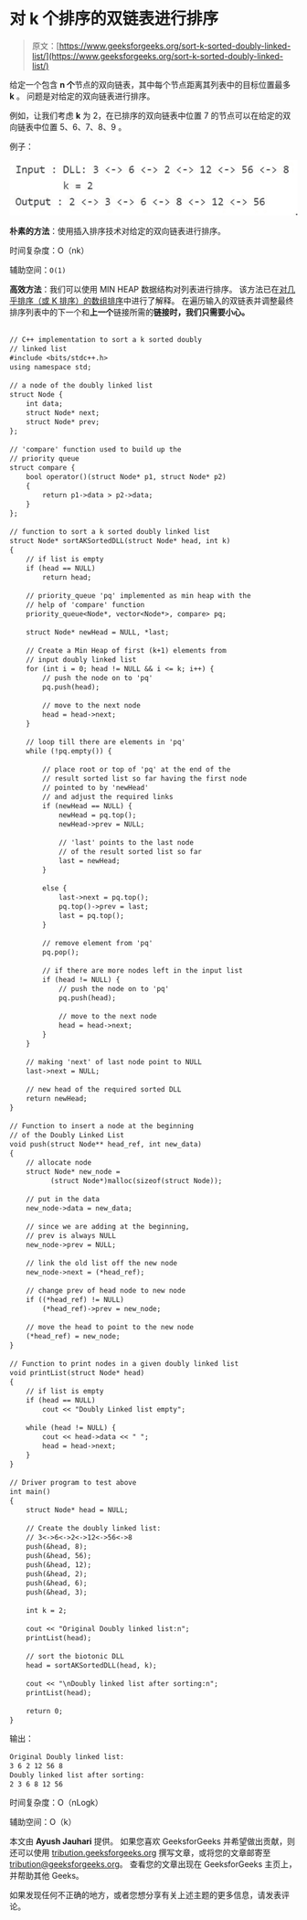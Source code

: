 # 对 k 个排序的双链表进行排序

> 原文：[https://www.geeksforgeeks.org/sort-k-sorted-doubly-linked-list/](https://www.geeksforgeeks.org/sort-k-sorted-doubly-linked-list/)

给定一个包含 **n 个**节点的双向链表，其中每个节点距离其列表中的目标位置最多 **k** 。 问题是对给定的双向链表进行排序。

例如，让我们考虑 **k** 为 2，在已排序的双向链表中位置 7 的节点可以在给定的双向链表中位置 5、6、7、8、9 。

例子：

![](img/c3a0c890841af2f50f8c94431baf8205.png)

**朴素的方法**：使用插入排序技术对给定的双向链表进行排序。

时间复杂度：O（nk）

辅助空间：`O(1)`

**高效方法**：我们可以使用 MIN HEAP 数据结构对列表进行排序。 该方法已在[对几乎排序（或 K 排序）的数组排序](https://www.geeksforgeeks.org/nearly-sorted-algorithm/)中进行了解释。 在遍历输入的双链表并调整最终排序列表中的下一个和**上一个**链接所需的**链接时，我们只需要小心。**

```

// C++ implementation to sort a k sorted doubly 
// linked list 
#include <bits/stdc++.h> 
using namespace std; 

// a node of the doubly linked list 
struct Node { 
    int data; 
    struct Node* next; 
    struct Node* prev; 
}; 

// 'compare' function used to build up the 
// priority queue 
struct compare { 
    bool operator()(struct Node* p1, struct Node* p2) 
    { 
        return p1->data > p2->data; 
    } 
}; 

// function to sort a k sorted doubly linked list 
struct Node* sortAKSortedDLL(struct Node* head, int k) 
{ 
    // if list is empty 
    if (head == NULL) 
        return head; 

    // priority_queue 'pq' implemented as min heap with the 
    // help of 'compare' function 
    priority_queue<Node*, vector<Node*>, compare> pq; 

    struct Node* newHead = NULL, *last; 

    // Create a Min Heap of first (k+1) elements from 
    // input doubly linked list 
    for (int i = 0; head != NULL && i <= k; i++) { 
        // push the node on to 'pq' 
        pq.push(head); 

        // move to the next node 
        head = head->next; 
    } 

    // loop till there are elements in 'pq' 
    while (!pq.empty()) { 

        // place root or top of 'pq' at the end of the 
        // result sorted list so far having the first node 
        // pointed to by 'newHead' 
        // and adjust the required links 
        if (newHead == NULL) { 
            newHead = pq.top(); 
            newHead->prev = NULL; 

            // 'last' points to the last node 
            // of the result sorted list so far 
            last = newHead; 
        } 

        else { 
            last->next = pq.top(); 
            pq.top()->prev = last; 
            last = pq.top(); 
        } 

        // remove element from 'pq' 
        pq.pop(); 

        // if there are more nodes left in the input list 
        if (head != NULL) { 
            // push the node on to 'pq' 
            pq.push(head); 

            // move to the next node 
            head = head->next; 
        } 
    } 

    // making 'next' of last node point to NULL 
    last->next = NULL; 

    // new head of the required sorted DLL 
    return newHead; 
} 

// Function to insert a node at the beginning 
// of the Doubly Linked List 
void push(struct Node** head_ref, int new_data) 
{ 
    // allocate node 
    struct Node* new_node =  
          (struct Node*)malloc(sizeof(struct Node)); 

    // put in the data 
    new_node->data = new_data; 

    // since we are adding at the beginning, 
    // prev is always NULL 
    new_node->prev = NULL; 

    // link the old list off the new node 
    new_node->next = (*head_ref); 

    // change prev of head node to new node 
    if ((*head_ref) != NULL) 
        (*head_ref)->prev = new_node; 

    // move the head to point to the new node 
    (*head_ref) = new_node; 
} 

// Function to print nodes in a given doubly linked list 
void printList(struct Node* head) 
{ 
    // if list is empty 
    if (head == NULL) 
        cout << "Doubly Linked list empty"; 

    while (head != NULL) { 
        cout << head->data << " "; 
        head = head->next; 
    } 
} 

// Driver program to test above 
int main() 
{ 
    struct Node* head = NULL; 

    // Create the doubly linked list: 
    // 3<->6<->2<->12<->56<->8 
    push(&head, 8); 
    push(&head, 56); 
    push(&head, 12); 
    push(&head, 2); 
    push(&head, 6); 
    push(&head, 3); 

    int k = 2; 

    cout << "Original Doubly linked list:n"; 
    printList(head); 

    // sort the biotonic DLL 
    head = sortAKSortedDLL(head, k); 

    cout << "\nDoubly linked list after sorting:n"; 
    printList(head); 

    return 0; 
} 

```

输出：

```
Original Doubly linked list:
3 6 2 12 56 8
Doubly linked list after sorting:
2 3 6 8 12 56

```

时间复杂度：O（nLogk）

辅助空间：O（k）

本文由 **Ayush Jauhari** 提供。 如果您喜欢 GeeksforGeeks 并希望做出贡献，则还可以使用 [tribution.geeksforgeeks.org](http://www.contribute.geeksforgeeks.org) 撰写文章，或将您的文章邮寄至 tribution@geeksforgeeks.org。 查看您的文章出现在 GeeksforGeeks 主页上，并帮助其他 Geeks。

如果发现任何不正确的地方，或者您想分享有关上述主题的更多信息，请发表评论。

